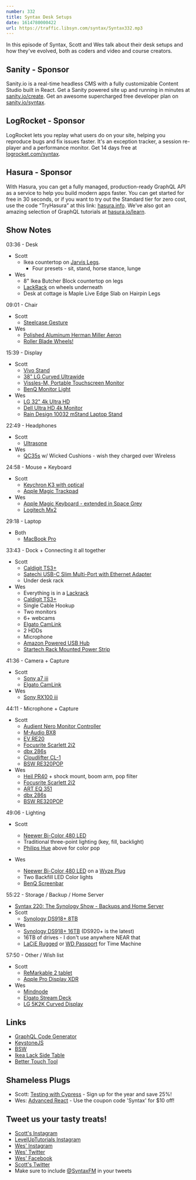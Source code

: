 ```yaml
---
number: 332
title: Syntax Desk Setups
date: 1614780000422
url: https://traffic.libsyn.com/syntax/Syntax332.mp3
---
```


In this episode of Syntax, Scott and Wes talk about their desk setups and how they've evolved, both as coders and video and course creators.

## Sanity - Sponsor
Sanity.io is a real-time headless CMS with a fully customizable Content Studio built in React. Get a Sanity powered site up and running in minutes at [sanity.io/create](https://www.sanity.io/create). Get an awesome supercharged free developer plan on [sanity.io/syntax](https://www.sanity.io/syntax).

## LogRocket - Sponsor
LogRocket lets you replay what users do on your site, helping you reproduce bugs and fix issues faster. It's an exception tracker, a session re-player and a performance monitor. Get 14 days free at [logrocket.com/syntax](https://logrocket.com/syntax).

## Hasura - Sponsor
With Hasura, you can get a fully managed, production-ready GraphQL API as a service to help you build modern apps faster. You can get started for free in 30 seconds, or if you want to try out the Standard tier for zero cost, use the code “TryHasura” at this link: [hasura.info](https://hasura.info/freetrial). We’ve also got an amazing selection of GraphQL tutorials at [hasura.io/learn](https://hasura.io/learn).

## Show Notes
03:36 - Desk
* Scott
  * Ikea countertop on [Jarvis Legs](https://www.amazon.com/Jarvis-Standing-Desk-Frame-Only/dp/B01N023V8B).
    * Four presets - sit, stand, horse stance, lunge
* Wes
  * 8" Ikea Butcher Block countertop on legs
  * [LackRack](https://wiki.eth0.nl/index.php/LackRack) on wheels underneath
  * Desk at cottage is Maple Live Edge Slab on Hairpin Legs

09:01 - Chair
* Scott
  * [Steelcase Gesture](https://www.steelcase.com/products/office-chairs/gesture/)
* Wes
  * [Polished Aluminum Herman Miller Aeron](https://www.amazon.com/gp/product/B000LTAO8S/ref=as_li_qf_sp_asin_il_tl?ie=UTF8&camp=1789&creative=9325&creativeASIN=B000LTAO8S&linkCode=as2&tag=webo080-20&linkId=6G4M6ZR4CYKT3TM5)
  * [Roller Blade Wheels!](https://amzn.to/35zIwUF)

15:39 - Display
* Scott
  * [Vivo Stand](https://amzn.to/3czP2hB)
  * [38" LG Curved Ultrawide](https://amzn.to/3am5JKF)
  * [Vissles-M, Portable Touchscreen Monitor](https://amzn.to/3pDpiop)
  * [BenQ Monitor Light](https://www.benq.com/en-us/lamps/computer-desklamp.html)
* Wes
  * [LG 32" 4k Ultra HD](https://amzn.to/2SYuX8G)
  * [Dell Ultra HD 4k Monitor](https://www.amazon.com/gp/product/B00PC9HFO8/ref=as_li_qf_sp_asin_il_tl?ie=UTF8&camp=1789&creative=9325&creativeASIN=B00PC9HFO8&linkCode=as2&tag=webo080-20&linkId=5VCVP6ZUPF5GLCUJ)
  * [Rain Design 10032 mStand Laptop Stand](https://www.amazon.com/gp/product/B000OOYECC/ref=as_li_qf_sp_asin_il_tl?ie=UTF8&camp=1789&creative=9325&creativeASIN=B000OOYECC&linkCode=as2&tag=webo080-20&linkId=XWDACWNC2JWRF3DQ)

22:49 - Headphones
* Scott
  * [Ultrasone](https://ultrasone.com/)
* Wes
  * [QC35s](https://www.amazon.com/Bose-QuietComfort-Wireless-Headphones-Cancelling/dp/B0756CYWWD) w/ Wicked Cushions - wish they charged over Wireless

24:58 - Mouse + Keyboard
* Scott
  * [Keychron K3 with optical](https://www.keychron.com/pages/keychron-k3-wireless-mechanical-keyboard)
  * [Apple Magic Trackpad](https://www.apple.com/shop/product/MJ2R2LL/A/magic-trackpad-2-silver)
* Wes
  * [Apple Magic Keyboard - extended in Space Grey](https://www.apple.com/shop/product/MRMH2LL/A/magic-keyboard-with-numeric-keypad-us-english-space-gray)
  * [Logitech Mx2](https://www.amazon.com/Logitech-Master-Wireless-Mouse-Rechargeable/dp/B071YZJ1G1)

29:18 - Laptop
* Both
  * [MacBook Pro](https://www.apple.com/macbook-pro-16/)

33:43 - Dock + Connecting it all together
* Scott
  * [Caldigit TS3+](https://www.amazon.com/dp/B07CZPV8DF/)
  * [Satechi USB-C Slim Multi-Port with Ethernet Adapter](https://www.amazon.com/Satechi-USB-C-Multi-Port-Ethernet-Adapter/dp/B083XPXN9D)
  * Under desk rack
* Wes
  * Everything is in a [Lackrack](https://wiki.eth0.nl/index.php/LackRack)
  * [Caldigit TS3+](https://www.amazon.com/dp/B07CZPV8DF/)
  * Single Cable Hookup
  * Two monitors
  * 6+ webcams
  * [Elgato CamLink](https://www.amazon.com/Elgato-Cam-Link-Broadcast-Camcorder/dp/B07K3FN5MR)
  * 2 HDDs
  * Microphone
  * [Amazon Powered USB Hub](https://www.amazon.com/s?k=amazon+basics+powered+usb+hub)
  * [Startech Rack Mounted Power Strip](https://www.amazon.com/StarTech-com-Horizontal-Rack-Mount-PDU/dp/B0035PS5AE/)

41:36 - Camera + Capture
* Scott
  * [Sony a7 iii](https://www.amazon.com/Sony-Full-Frame-Mirrorless-Interchangeable-Lens-ILCE7M3/dp/B07B43WPVK)
  * [Elgato CamLink](https://www.amazon.com/Elgato-Cam-Link-Broadcast-Camcorder/dp/B07K3FN5MR)
* Wes
  * [Sony RX100 iii](https://www.amazon.com/Sony-Premium-Compact-F1-8-2-8-DSCRX100M3/dp/B00K7O2DJU/ref=sr_1_1?dchild=1&keywords=Sony+RX+iii&qid=1614484946&s=electronics&sr=1-1)

44:11 - Microphone + Capture
* Scott
  * [Audient Nero Monitor Controller](https://audient.com/products/monitor-controllers/nero/overview/)
  * [M-Audio BX8](https://m-audio.com/products/view/bx8-d2)
  * [EV RE20](https://www.amazon.com/Electro-Voice-RE20-Broadcast-Microphone-Variable-D/dp/B00KCN83V8) 
  * [Focusrite Scarlett 2i2](https://www.amazon.com/Focusrite-Scarlett-Audio-Interface-Tools/dp/B07QR73T66/)
  * [dbx 286s](https://www.amazon.com/dbx-286s-Microphone-Channel-Processor/dp/B004LWH79A/)
  * [Cloudlifter CL-1](https://www.amazon.com/Cloud-Microphones-CL-1-Cloudlifter-1-channel/dp/B004MQSV04/)
  * [BSW RE320POP](https://www.bswusa.com/Pop-Filters-BSW-RE320POP-P7872.aspx)
* Wes
  * [Heil PR40]() + shock mount, boom arm, pop filter
  * [Focusrite Scarlett 2i2](https://www.amazon.com/Focusrite-Scarlett-Audio-Interface-Tools/dp/B07QR73T66/ref=sr_1_2?dchild=1&keywords=Scarlett+Focusrite+2i2&qid=1614485127&s=musical-instruments&sr=1-2)
  * [ART EQ 351](https://www.amazon.com/ART-351-31-Band-Graphic-Equalizer/dp/B0002E50U4)
  * [dbx 286s](https://www.amazon.com/dbx-286s-Microphone-Channel-Processor/dp/B004LWH79A/)
  * [BSW RE320POP](https://www.bswusa.com/Pop-Filters-BSW-RE320POP-P7872.aspx)

49:06 - Lighting
* Scott
  * [Neewer Bi-Color 480 LED](https://www.amazon.com/Neewer-Packs-Dimmable-Bi-Color-Lighting/dp/B072Q3DYXR/)
  * Traditional three-point lighting (key, fill, backlight)
  * [Philips Hue](https://www.philips-hue.com/en-us) above for color pop

* Wes
  * [Neewer Bi-Color 480 LED](https://www.amazon.com/Neewer-Packs-Dimmable-Bi-Color-Lighting/dp/B072Q3DYXR/) on a [Wyze Plug](https://www.amazon.com/Wyze-Labs-WLPP1-Smart-Two-Pack/dp/B07XZT24B8)
  * Two Backfill LED Color lights
  * [BenQ Screenbar](https://www.benq.com/en-us/lamps/computer-desklamp.html)

55:22 - Storage / Backup / Home Server
* [Syntax 220: The Synology Show - Backups and Home Server](https://syntax.fm/show/220/the-synology-show-backups-and-home-server)
* Scott
  * [Synology DS918+ 8TB](https://www.amazon.com/Synology-DiskStation-Business-Celeron-Operating/dp/B07ZKZLVWH/)
* Wes
  * [Synology DS918+ 16TB](https://www.amazon.com/Synology-DiskStation-DS1819-Storage-Operating/dp/B08512DQ7H/) (DS920+ is the latest)
  * 16TB of drives - I don't use anywhere NEAR that
  * [LaCiE Rugged](https://www.amazon.com/s?k=LaCiE+Rugged&i=electronics&ref=nb_sb_noss) or [WD Passport](https://www.amazon.com/s?k=wd+passport&i=electronics&ref=nb_sb_noss_2) for Time Machine

57:50 - Other / Wish list
* Scott
  * [ReMarkable 2 tablet](https://remarkable.com/store/remarkable-2)
  * [Apple Pro Display XDR](https://www.apple.com/pro-display-xdr/)
* Wes
  * [Mindnode](https://mindnode.com/)
  * [Elgato Stream Deck](https://www.amazon.com/Elgato-Stream-Deck-Controller-customizable/dp/B06XKNZT1P)
  * [LG 5K2K Curved Display](https://youtu.be/WKTCH1FIsJM)

## Links
* [GraphQL Code Generator](https://graphql-code-generator.com/)
* [KeystoneJS](https://www.keystonejs.com/)
* [BSW](https://www.bswusa.com/)
* [Ikea Lack Side Table](https://www.ikea.com/us/en/p/lack-side-table-black-20011408/)
* [Better Touch Tool](https://folivora.ai/)

## Shameless Plugs
* Scott: [Testing with Cypress](https://www.leveluptutorials.com/pro) - Sign up for the year and save 25%!
* Wes: [Advanced React](https://advancedreact.com) - Use the coupon code 'Syntax' for $10 off!

## Tweet us your tasty treats!
* [Scott's Instagram](https://www.instagram.com/stolinski/)
* [LevelUpTutorials Instagram](https://www.instagram.com/LevelUpTutorials/)
* [Wes' Instagram](https://www.instagram.com/wesbos/)
* [Wes' Twitter](https://twitter.com/wesbos)
* [Wes' Facebook](https://www.facebook.com/wesbos.developer)
* [Scott's Twitter](https://twitter.com/stolinski)
* Make sure to include [@SyntaxFM](https://twitter.com/SyntaxFM) in your tweets